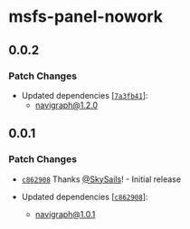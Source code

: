 # msfs-panel-nowork

## 0.0.2

### Patch Changes

- Updated dependencies [[`7a3fb41`](https://github.com/Navigraph/sdk/commit/7a3fb41740a897eb1bbc7304fdc6299f50c55af4)]:
  - navigraph@1.2.0

## 0.0.1

### Patch Changes

- [`c862908`](https://github.com/Navigraph/sdk/commit/c862908ecbabdfdaf0a51018376c1f75ec900dc2) Thanks [@SkySails](https://github.com/SkySails)! - Initial release

- Updated dependencies [[`c862908`](https://github.com/Navigraph/sdk/commit/c862908ecbabdfdaf0a51018376c1f75ec900dc2)]:
  - navigraph@1.0.1
